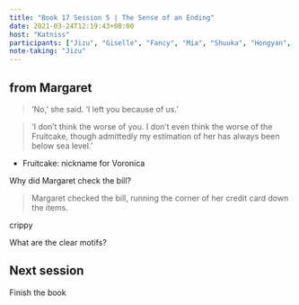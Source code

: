 ```yaml
---
title: "Book 17 Session 5 | The Sense of an Ending"
date: 2021-03-24T12:19:43+08:00
host: "Katniss"
participants: ["Jizu", "Giselle", "Fancy", "Mia", "Shuuka", "Hongyan", "Samantha"]
note-taking: "Jizu"
---
```


## from Margaret

> ‘No,’ she said. ‘I left you because of us.’

> ‘I don’t think the worse of you. I don’t even think the worse of the Fruitcake, though admittedly my estimation of her has always been below sea level.’


- Fruitcake: nickname for Voronica

Why did Margaret check the bill?

> Margaret checked the bill, running the corner of her credit card down the items.


crippy

What are the clear motifs?

## Next session
Finish the book